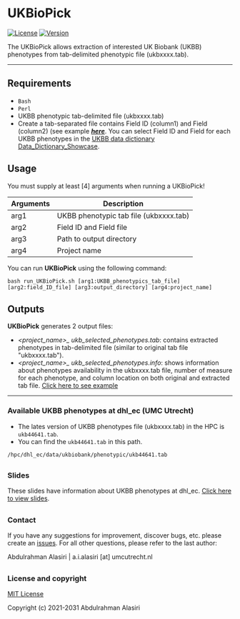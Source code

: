 UKBioPick
============
[![License](https://img.shields.io/badge/license-MIT-orange)](LICENSE)
[![Version](https://img.shields.io/badge/Version-1.0.0-blue)](https://github.com/CirculatoryHealth/LoFTK)

The UKBioPick allows extraction of interested UK Biobank (UKBB) phenotypes from tab-delimited phenotypic file (ukbxxxx.tab).


--------------

## Requirements
- `Bash`
- `Perl`
- UKBB phenotypic tab-delimited file (ukbxxxx.tab)
- Create a tab-separated file contains Field ID (column1) and Field (column2) (see example [_**here**_](data/Field_ID.txt). You can select Field ID and Field for each UKBB phenotypes in the [UKBB data dictionary Data_Dictionary_Showcase](https://biobank.ndph.ox.ac.uk/~bbdatan/Data_Dictionary_Showcase.csv).  


## Usage
You must supply at least [4] arguments when running a UKBioPick!

Arguments                         | Description                      
--------------------------------- | --------------------------------
arg1                              | UKBB phenotypic tab file (ukbxxxx.tab)       
arg2                              | Field ID and Field file         
arg3                              | Path to output directory         
arg4                              | Project name                    


You can run **UKBioPick** using the following command:

```
bash run_UKBioPick.sh [arg1:UKBB_phenotypics_tab_file] [arg2:field_ID_file] [arg3:output_directory] [arg4:project_name]
```

## Outputs
**UKBioPick** generates 2 output files:  
- *<project_name>_ ukb_selected_phenotypes.tab*: contains extracted phenotypes in tab-delimited file (similar to original tab file "ukbxxxx.tab").
- *<project_name>_ ukb_selected_phenotypes.info*: shows information about phenotypes availability in the ukbxxxx.tab file, number of measure for each phenotype, and column location on both original and extracted tab file. [Click here to see example](data/ukbxxxxx_ukb_phenotypes.info)


--------------

### Available UKBB phenotypes at dhl_ec (UMC Utrecht)  
- The lates version of UKBB phenotypes file (ukbxxxx.tab) in the HPC is `ukb44641.tab`.   
- You can find the `ukb44641.tab` in this path.   
```
/hpc/dhl_ec/data/ukbiobank/phenotypic/ukb44641.tab
```

##

### Slides
These slides have information about UKBB phenotypes at dhl_ec. [Click here to view slides](https://docs.google.com/presentation/d/1puiKuASZytYSQGJS6kJ629CmGbuVUW8pcx1X5H1gJAI/edit?usp=sharing).

##

### Contact

If you have any suggestions for improvement, discover bugs, etc. please create an [issues](https://github.com/CirculatoryHealth/UKBioPick/issues). For all other questions, please refer to the last author:

Abdulrahman Alasiri | a.i.alasiri [at] umcutrecht.nl

##

### License and copyright

[MIT License](LICENSE)

Copyright (c) 2021-2031 Abdulrahman Alasiri

